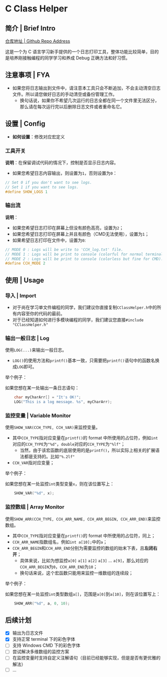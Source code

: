 # C Class Helper

## 简介 | Brief Intro

[仓库地址 | Github Repo Address](https://github.com/IsshikiHugh/C-Class-Helper)

这是一个为 C 语言学习新手提供的一个日志打印工具，整体功能比较简单，目的是培养刚接触编程的同学学习和养成 Debug 正确方法和好习惯。

## 注意事项 | FYA

- 如果您将日志输出到文件中，请注意本工具只会不断追加，不会主动清空日志文件。所以请您做好日志的手动清空或备份管理工作。
  - 换句话说，如果你不希望几次运行的日志全都在同一个文件里无法区分，那么请在每次运行完以后删除日志文件或者重命名它。

## 设置 | Config

- **如何设置**：修改对应宏定义

### 工具开关

**说明**：在保留调试代码的情况下，控制是否显示日志内容。
- 如果您希望日志内容输出，则设置为`1`，否则设置为`0`：

```c
// Set 0 if you don't want to see logs.
// Set 1 if you want to see logs.
#define SHOW_LOGS 1
```

### 输出流

**说明**：
- 如果您希望日志打印在屏幕上但没有颜色高亮，设置为`2`；
- 如果您希望日志打印在屏幕上并且有颜色（CMD无法使用），设置为`1`；
- 如果希望日志打印在文件中，设置为`0`:

```c
// MODE 0 : Logs will be write to 'CCH_log.txt' file.
// MODE 1 : Logs will be print to console (colorful for normal terminal).
// MODE 2 : Logs will be print to console (colorless but fine for CMD).
#define CCH_MODE 2
```
## 使用 | Usage

### 导入 | Import

- 对于尚在学习单文件编程的同学，我们建议你直接复制`CClassHelper.h`中的所有内容至你的代码的最前。
- 对于已经知道如何进行多模块编程的同学，我们建议您直接`#include "CClassHelper.h"`

### 输出一般日志 | Log

使用`LOG(...)`来输出一般日志。
- `LOG()`的使用方法和`printf()`基本一致，只需要把`printf()`语句中的函数名换成`LOG`即可。

举个例子：

如果您想在某一处输出一条日志语句：

```c
    char myCharArr[] = "It's OK!";
    LOG("This is a log message. %s", myCharArr);
```


### 监控变量 | Variable Monitor

使用`SHOW_VAR(CCH_TYPE, CCH_VAR)`来监控变量。
- 其中`CCH_TYPE`指对应变量在`printf()`的 format 中所使用的占位符，例如`int`对应的`CCH_TYPE`为`"%d"`，`double`对应的`CCH_TYPE`为`"%lf"`；
  - 当然，由于该宏函数的底层使用的是`printf()`，所以实际上相关的扩展语法都是支持的。比如`"%.2lf"`
- `CCH_VAR`指对应变量；

举个例子：

如果您想在某一处监控`int`类型变量`x`，则在该位置写上：

```c
    SHOW_VAR("%d", x);
```

### 监控数组 | Array Monitor

使用`SHOW_ARR(CCH_TYPE, CCH_ARR_NAME, CCH_ARR_BEGIN, CCH_ARR_END)`来监控数组。
- 其中`CCH_TYPE`指对应变量在`printf()`的 format 中所使用的占位符，同上；
- `CCH_ARR_NAME`指数组名，例如`int a[10];`中的`a`；
- `CCH_ARR_BEGIN`和`CCH_ARR_END`分别为需要监控的数组的始末下表，且**左闭右开**；
  - 具体来说，比如为想监控`a[0]` `a[1]` `a[2]` `a[3]` ... `a[9]`，那么对应的`CCH_ARR_BEGIN`为`0`，`CCH_ARR_END`为`10`；
  - 换句话来说，这个宏函数只能用来监控一维数组的连续段；

举个例子：

如果您想在某一处监控`int`类型数组`a[]`，范围是`a[0]`到`a[10]`，则在该位置写上：

```c
    SHOW_ARR("%d", a, 0, 10);
```

## 后续计划

- [x] 输出为日志文件
- [x] 支持正常 terminal 下的彩色字体
- [ ] 支持 Windows CMD 下的彩色字体
- [ ] 尝试解决多维数组的监控方案
- [ ] 在监控变量时支持自定义注解语句（目前已经能够实现，但是是否有更优雅的解法）
- [ ] ...